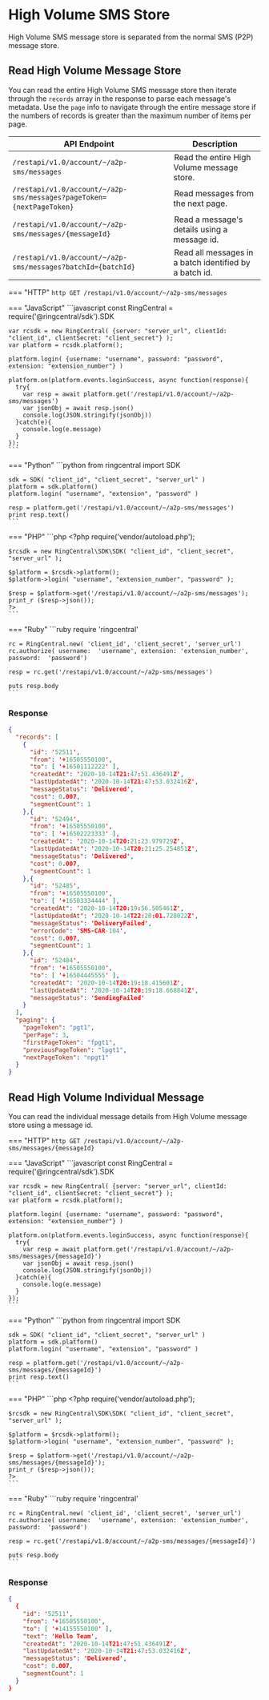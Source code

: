 # High Volume SMS Store

High Volume SMS message store is separated from the normal SMS (P2P) message store.

## Read High Volume Message Store

You can read the entire High Volume SMS message store then iterate through the `records` array in the response to parse each message's metadata. Use the `page` info to navigate through the entire message store if the numbers of records is greater than the maximum number of items per page.

| API Endpoint | Description |
|-|-|
| `/restapi/v1.0/account/~/a2p-sms/messages` | Read the entire High Volume message store. |
| `/restapi/v1.0/account/~/a2p-sms/messages?pageToken={nextPageToken}` | Read messages from the next page. |
| `/restapi/v1.0/account/~/a2p-sms/messages/{messageId}` | Read a message's details using a message id. |
| `/restapi/v1.0/account/~/a2p-sms/messages?batchId={batchId}` | Read all messages in a batch identified by a batch id. |


=== "HTTP"
    ```http
    GET /restapi/v1.0/account/~/a2p-sms/messages
    ```

=== "JavaScript"
    ```javascript
    const RingCentral = require('@ringcentral/sdk').SDK

    var rcsdk = new RingCentral( {server: "server_url", clientId: "client_id", clientSecret: "client_secret"} );
  	var platform = rcsdk.platform();

  	platform.login( {username: "username", password: "password", extension: "extension_number"} )

    platform.on(platform.events.loginSuccess, async function(response){
      try{
        var resp = await platform.get('/restapi/v1.0/account/~/a2p-sms/messages')
        var jsonObj = await resp.json()
        console.log(JSON.stringify(jsonObj))
      }catch(e){
        console.log(e.message)
      }
    });
    ```

=== "Python"
    ```python
    from ringcentral import SDK

    sdk = SDK( "client_id", "client_secret", "server_url" )
  	platform = sdk.platform()
  	platform.login( "username", "extension", "password" )

  	resp = platform.get('/restapi/v1.0/account/~/a2p-sms/messages')
    print resp.text()
    ```

=== "PHP"
    ```php
    <?php
    require('vendor/autoload.php');

  	$rcsdk = new RingCentral\SDK\SDK( "client_id", "client_secret", "server_url" );

  	$platform = $rcsdk->platform();
  	$platform->login( "username", "extension_number", "password" );

  	$resp = $platform->get('/restapi/v1.0/account/~/a2p-sms/messages');
    print_r ($resp->json());
    ?>
    ```

=== "Ruby"
    ```ruby
    require 'ringcentral'

    rc = RingCentral.new( 'client_id', 'client_secret', 'server_url')
  	rc.authorize( username:  'username', extension: 'extension_number', password:  'password')

  	resp = rc.get('/restapi/v1.0/account/~/a2p-sms/messages')

    puts resp.body
    ```

### Response

```json
{
  "records": [
    {
      "id": '52511',
      "from": '+16505550100',
      "to": [ '+16501112222' ],
      "createdAt": '2020-10-14T21:47:51.436491Z',
      "lastUpdatedAt": '2020-10-14T21:47:53.032416Z',
      "messageStatus": 'Delivered',
      "cost": 0.007,
      "segmentCount": 1
    },{
      "id": '52494',
      "from": '+16505550100',
      "to": [ '+16502223333' ],
      "createdAt": '2020-10-14T20:21:23.979729Z',
      "lastUpdatedAt": '2020-10-14T20:21:25.254851Z',
      "messageStatus": 'Delivered',
      "cost": 0.007,
      "segmentCount": 1
    },{
      "id": '52485',
      "from": '+16505550100',
      "to": [ '+16503334444' ],
      "createdAt": '2020-10-14T20:19:56.505461Z',
      "lastUpdatedAt": '2020-10-14T22:20:01.728022Z',
      "messageStatus": 'DeliveryFailed',
      "errorCode": 'SMS-CAR-104',
      "cost": 0.007,
      "segmentCount": 1
    },{
      "id": '52484',
      "from": '+16505550100',
      "to": [ '+16504445555' ],
      "createdAt": '2020-10-14T20:19:18.415601Z',
      "lastUpdatedAt": '2020-10-14T20:19:18.668841Z',
      "messageStatus": 'SendingFailed'
    }
  ],
  "paging": {
    "pageToken": "pgt1",
    "perPage": 3,
    "firstPageToken": "fpgt1",
    "previousPageToken": "lpgt1",
    "nextPageToken": "npgt1"
  }
}
```

## Read High Volume Individual Message

You can read the individual message details from High Volume message store using a message id.

=== "HTTP"
    ```http
    GET /restapi/v1.0/account/~/a2p-sms/messages/{messageId}
    ```

=== "JavaScript"
    ```javascript
    const RingCentral = require('@ringcentral/sdk').SDK

    var rcsdk = new RingCentral( {server: "server_url", clientId: "client_id", clientSecret: "client_secret"} );
  	var platform = rcsdk.platform();

  	platform.login( {username: "username", password: "password", extension: "extension_number"} )

    platform.on(platform.events.loginSuccess, async function(response){
      try{
        var resp = await platform.get('/restapi/v1.0/account/~/a2p-sms/messages/{messageId}')
        var jsonObj = await resp.json()
        console.log(JSON.stringify(jsonObj))
      }catch(e){
        console.log(e.message)
      }
    });
    ```

=== "Python"
    ```python
    from ringcentral import SDK

    sdk = SDK( "client_id", "client_secret", "server_url" )
  	platform = sdk.platform()
  	platform.login( "username", "extension", "password" )

  	resp = platform.get('/restapi/v1.0/account/~/a2p-sms/messages/{messageId}')
    print resp.text()
    ```

=== "PHP"
    ```php
    <?php
    require('vendor/autoload.php');

  	$rcsdk = new RingCentral\SDK\SDK( "client_id", "client_secret", "server_url" );

  	$platform = $rcsdk->platform();
  	$platform->login( "username", "extension_number", "password" );

  	$resp = $platform->get('/restapi/v1.0/account/~/a2p-sms/messages/{messageId}');
    print_r ($resp->json());
    ?>
    ```

=== "Ruby"
    ```ruby
    require 'ringcentral'

    rc = RingCentral.new( 'client_id', 'client_secret', 'server_url')
  	rc.authorize( username:  'username', extension: 'extension_number', password:  'password')

  	resp = rc.get('/restapi/v1.0/account/~/a2p-sms/messages/{messageId}')

    puts resp.body
    ```

### Response

```json
{
  {
    "id": '52511',
    "from": '+16505550100',
    "to": [ '+14155550100' ],
    "text": 'Hello Team',
    "createdAt": '2020-10-14T21:47:51.436491Z',
    "lastUpdatedAt": '2020-10-14T21:47:53.032416Z',
    "messageStatus": 'Delivered',
    "cost": 0.007,
    "segmentCount": 1
  }
}
```
